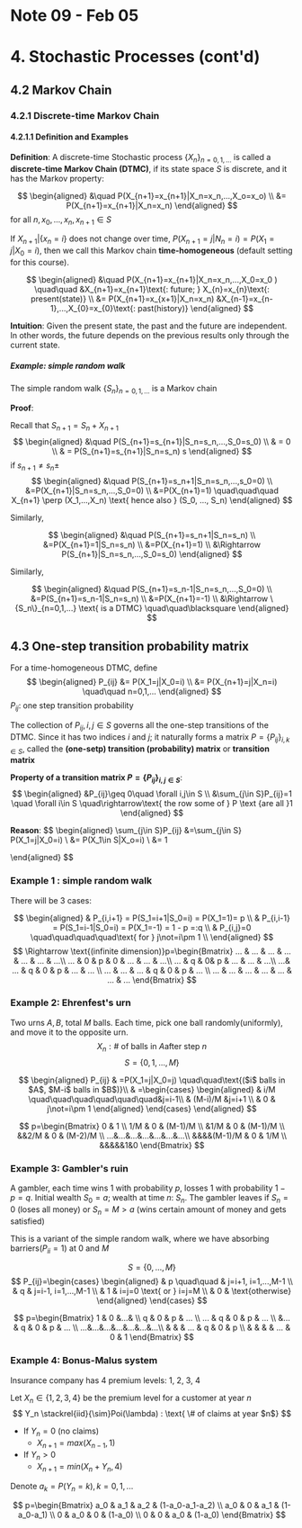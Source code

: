 # Note 09 - Feb 05

# 4. Stochastic Processes (cont'd)

## 4.2 Markov Chain

### 4.2.1 Discrete-time Markov Chain

#### 4.2.1.1 Definition and Examples

__Definition__: A discrete-time Stochastic process $\{X_n\}_{n=0,1,...}$ is called a __discrete-time Markov Chain (DTMC)__, if its state space $S$ is discrete, and it has the Markov property:

$$
\begin{aligned}
    &\quad P(X_{n+1}=x_{n+1}|X_n=x_n,...,X_o=x_o)  \\
    &= P(X_{n+1}=x_{n+1}|X_n=x_n)
\end{aligned}
$$
for all $n, x_0,...,x_n,x_{n+1}\in S$

If $X_{n+1}|\{x_n=i\}$ does not change over time, $P(X_{n+1}=j|N_n=i)=P(X_1=j|X_0=i)$, then we call this Markov chain __time-homogeneous__ (default setting for this course).

$$
\begin{aligned}
    &\quad P(X_{n+1}=x_{n+1}|X_n=x_n,...,X_0=x_0   ) \quad\quad &X_{n+1}=x_{n+1}\text{: future; } X_{n}=x_{n}\text{: present(state)} \\
    &= P(X_{n+1}=x_{x+1}|X_n=x_n)               &X_{n-1}=x_{n-1},...,X_{0}=x_{0}\text{: past(history)}
\end{aligned}
$$

__Intuition__: Given the present state, the past and the future are independent. In other words, the future depends on the previous results only through the current state.

##### Example: simple random walk

The simple random walk $\{S_n\}_{n=0,1,...}$ is a Markov chain

__Proof__:

Recall that $S_{n+1}=S_n+X_{n+1}$
$$
\begin{aligned}
&\quad P(S_{n+1}=s_{n+1}|S_n=s_n,...,S_0=s_0) \\
& = 0   \\
& = P(S_{n+1}=s_{n+1}|S_n=s_n)
s
\end{aligned}
$$
if $s_{n+1}\not= s_n \pm$
$$
\begin{aligned}
&\quad P(S_{n+1}=s_n+1|S_n=s_n,...,s_0=0)   \\
&=P(X_{n+1}|S_n=s_n,...,S_0=0)  \\
&=P(X_{n+1}=1)      \quad\quad\quad X_{n+1} \perp (X_1,...,X_n) \text{ hence also } (S_0, ..., S_n)
\end{aligned}
$$

Similarly,

$$
\begin{aligned}
    &\quad P(S_{n+1}=s_n+1|S_n=s_n) \\
    &=P(X_{n+1}=1|S_n=s_n)  \\
    &=P(X_{n+1}=1)          \\
    &\Rightarrow P(S_{n+1}|S_n=s_n,...,S_0=s_0)
\end{aligned}
$$

Similarly,

$$
\begin{aligned}
    &\quad P(S_{n+1}=s_n-1|S_n=s_n,...,S_0=0)   \\
    &=P(S_{n+1}=s_n-1|S_n=s_n)  \\
    &=P(X_{n+1}=-1) \\
    &\Rightarrow \{S_n\}_{n=0,1,...} \text{ is a DTMC}  \quad\quad\blacksquare
\end{aligned}
$$

## 4.3 One-step transition probability matrix

For a time-homogeneous DTMC, define
$$
\begin{aligned}
    P_{ij}  &= P(X_1=j|X_0=i)    \\
            &= P(X_{n+1}=j|X_n=i)   \quad\quad n=0,1,...
\end{aligned}
$$
$P_{ij}$: one step transition probability

The collection of $P_{ij}, i,j\in S$ governs all the one-step transitions of the DTMC. Since it has two indices $i$ and $j$; it naturally forms a matrix $P=\{P_{ij}\}_{i,k\in S}$, called the __(one-setp) transition (probability) matrix__ or __transition matrix__

__Property of a transition matrix $P=\{P_{ij}\}_{i,j\in S}$__: 
$$
\begin{aligned}
    &P_{ij}\geq 0\quad \forall i,j\in S  \\
    &\sum_{j\in S}P_{ij}=1 \quad \forall i\in S \quad\rightarrow\text{ the row some of } P \text {are all }1
\end{aligned}
$$

__Reason__:
$$
\begin{aligned}
    \sum_{j\in S}P_{ij} 
        &=\sum_{j\in S} P(X_1=j|X_0=i)  \\
        &= P(X_1\in S|X_o=i)    \\
        &= 1

\end{aligned}
$$

### Example 1 : simple random walk
There will be 3 cases:

$$
\begin{aligned}
& P_{i,i+1} = P(S_1=i+1|S_0=i) = P(X_1=1)= p    \\
& P_{i,i-1} = P(S_1=i-1|S_0=i) = P(X_1=-1) = 1 - p =:q \\
& P_{i,j}=0 \quad\quad\quad\quad\text{ for } j\not=i\pm 1  \\
\end{aligned}
$$
$$
\Rightarrow
\text{(infinite dimension)}p=\begin{Bmatrix}
    ... & ... & ... & ... & ... & ... & ...\\
    ... & 0 & p & 0 & ...  & ... & ...\\
    ... & q & 0& p & ... & ... & ...\\
    ...& ... & q & 0 & p & ... & ... \\
    ... & ... & ... & q & 0 & p & ... \\
     ... & ... & ... & ... & ... & ... & ...
\end{Bmatrix}
$$

### Example 2: Ehrenfest's urn

Two urns $A, B$, total $M$ balls. Each time, pick one ball randomly(uniformly), and move it to the opposite urn.
$$ X_n: \# \text{ of balls in } A \text{after step }n $$
$$ S=\{0,1,...,M\} $$

$$
\begin{aligned}
P_{ij}
    & =P(X_1=j|X_0=j) \quad\quad\text{($i$ balls in $A$, $M-i$ balls in $B$)}\\
    & =\begin{cases}
        \begin{aligned}
        & i/M  \quad\quad\quad\quad\quad\quad&j=i-1\\
        & (M-i)/M   &j=i+1  \\
        & 0         & j\not=i\pm 1
        \end{aligned}
    \end{cases}
\end{aligned}
$$

$$
p=\begin{Bmatrix}
    0 & 1     \\
    1/M & 0 & (M-1)/M \\
    &1/M & 0 & (M-1)/M \\
    &&2/M & 0 & (M-2)/M \\
    ...&...&...&...&...&...&...\\
    &&&&(M-1)/M & 0 & 1/M \\
    &&&&&1&0
\end{Bmatrix}
$$

### Example 3: Gambler's ruin

A gambler, each time wins 1 with probability  $p$, losses 1 with probability $1-p=q$. Initial wealth $S_0=a$; wealth at time $n$: $S_n$. The gambler leaves if $S_n=0$ (loses all money) or $S_n=M>a$ (wins certain amount of money and gets satisfied)

This is a variant of the simple random walk, where we have absorbing barriers($P_{ii}=1$) at $0$ and $M$

$$
S=\{0,...,M\}
$$
$$
P_{ij}=\begin{cases}
    \begin{aligned}
        & p     \quad\quad & j=i+1, i=1,...,M-1    \\
        & q     & j=i-1, i=1,...,M-1    \\
        & 1      & i=j=0 \text{ or } i=j=M  \\
        & 0      & \text{otherwise}
    \end{aligned}
\end{cases}
$$

$$
p=\begin{Bmatrix}
    1 & 0 &...& \\
    q & 0 & p & ... \\
    ... & q & 0 & p & ... \\
    &...  & q & 0 & p & ... \\
    ...&...&...&...&...&...&...\\
    & & & ... & q & 0 & p    \\
    & & & & ... & 0 & 1
\end{Bmatrix}
$$

### Example 4: Bonus-Malus system

Insurance company has 4 premium levels: 1, 2, 3, 4

Let $X_n\in\{1,2,3,4\}$ be the premium level for a customer at year $n$
$$ Y_n \stackrel{iid}{\sim}Poi(\lambda) : \text{ \# of claims at year $n$} $$

- If $Y_n=0$ (no claims)
  - $X_{n+1}=max(X_{n-1},1)$
- If $Y_n>0$
  - $X_{n+1}=min(X_{n} + Y_n,4)$

Denote $a_k=P(Y_n=k), k=0,1,...$

$$
p=\begin{Bmatrix}
    a_0 & a_1 & a_2 & (1-a_0-a_1-a_2)   \\
    a_0 & 0 & a_1 & (1-a_0-a_1)         \\
    0  & a_0 & 0 & (1-a_0)              \\
    0 & 0 & a_0 & (1-a_0)
\end{Bmatrix}
$$